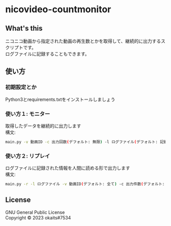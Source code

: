 # nicovideo-countmonitor
## What's this
ニコニコ動画から指定された動画の再生数とかを取得して、継続的に出力するスクリプトです。  
ログファイルに記録することもできます。

## 使い方
### 初期設定とか
Python3とrequirements.txtをインストールしましょう

### 使い方１: モニター
取得したデータを継続的に出力します  
構文:
```bash
main.py -v 動画ID -c 出力回数(デフォルト: 無限) -l ログファイル(デフォルト: 記録しない) -i インターバル(デフォルト: 10, 単位: sec)
```

### 使い方２: リプレイ
ログファイルに記録された情報を人間に読める形で出力します  
構文:
```bash
main.py -r -l ログファイル -v 動画ID(デフォルト: 全て) -c 出力件数(デフォルト: 全て)
```

## License
GNU General Public License  
Copyright © 2023 okaits#7534
